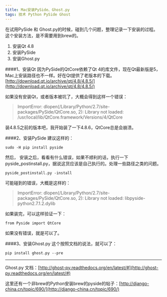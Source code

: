 ```yaml
---
title: Mac安装PySide、Ghost.py
tags: 技术 Python PySide Ghost
---  
```


在试用PySide 和 Ghost.py的时候，碰到几个问题，整理记录一下安装的过程。这个安装方法，是不需要用到brew的。

1. 安装Qt 4.8
2. 安装PySide
3. 安装Ghost.py

<!--more-->

####1、安装Qt
因为PySide的QtCore依赖了Qt 4的库文件，现在Qt最新版是5，Mac上安装路径也不一样。好在Qt提供了老版本的下载。[http://download.qt.io/archive/qt/4.8/4.8.5/](http://download.qt.io/archive/qt/4.8/4.8.5/)  


如果没有安装Qt，或者版本被坑了，大概会得到这样一个错误：
> ImportError: dlopen(/Library/Python/2.7/site-packages/PySide/QtCore.so, 2): Library not loaded: /usr/local/lib/QtCore.framework/Versions/4/QtCore

装4.8.5之前的版本吧，我开始装了一下4.8.6，QtCore总是会崩溃。

####2、安装PySide
建议这样的：

    sudo -H pip install pyside
    

然后， 安装之后，看看有什么错误，如果不顺利的话，执行一下pyside_postinstall.py，据说这货应该是自己执行的。处理一些路径之类的问题。

    pyside_postinstall.py -install

可能碰到的错误，大概是这样的：

> ImportError: dlopen(/Library/Python/2.7/site-packages/PySide/QtCore.so, 2): Library not loaded: libpyside-python2.7.1.2.dylib

如果装完，可以这样验证一下：

    from Pyside import QtCore
    
如果没有错误，就是可以了。

####3、安装Ghost.py
这个按照文档的说法，就可以了：

    pip install ghost.py --pre

***
Ghost.py 文档：[http://ghost-py.readthedocs.org/en/latest/#](http://ghost-py.readthedocs.org/en/latest/#)

这里还有一个非brew的Python安装brew的pyside的帖子：[http://django-china.cn/topic/690/](http://django-china.cn/topic/690/)